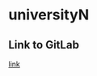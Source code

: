 # universityN

## Link to GitLab

<a href="https://gitlab.com/webpractik/students/2022/students-lk-meatballs">link</a>
